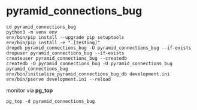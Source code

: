 pyramid_connections_bug
=======================

```
cd pyramid_connections_bug
python3 -m venv env
env/bin/pip install --upgrade pip setuptools
env/bin/pip install -e ".[testing]"
dropdb pyramid_connections_bug -U pyramid_connections_bug --if-exists
dropuser pyramid_connections_bug --if-exists
createuser pyramid_connections_bug --createdb
createdb -O pyramid_connections_bug -U pyramid_connections_bug pyramid_connections_bug
env/bin/initialize_pyramid_connections_bug_db development.ini
env/bin/pserve development.ini --reload
```

monitor via **pg_top**

```
pg_top -d pyramid_connections_bug
```




